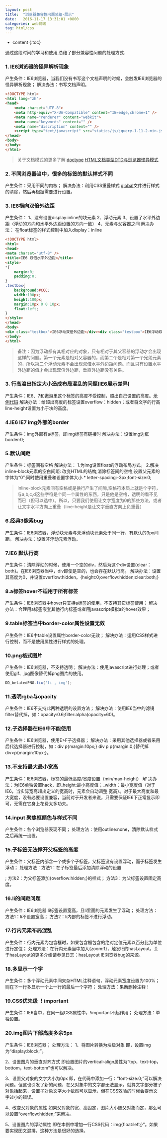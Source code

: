 ```yaml
---
layout: post
title:  "浏览器兼容性问题总结-展示"
date:   2016-11-17 13:31:01 +0800
categories: web前端
tag: html/css
---
```


* content
{:toc}

通过这段时间的学习和使用,总结了部分兼容性问题的处理方式.

### 1. IE6浏览器的怪异解析现象
产生条件：IE6浏览器，当我们没有书写这个文档声明的时候，会触发IE6浏览器的怪异解析现象；
解决办法：书写文档声明。

```html
<!DOCTYPE html>
<html lang="zh">
<head>
    <meta charset="UTF-8">
    <meta http-equiv="X-UA-Compatible" content="IE=edge,chrome=1" />
    <meta name="renderer" content="webkit">
    <meta name="keywords" content="" />
    <meta name="discription" content="" />
    <script type="text/javascript" src="statics/js/jquery-1.11.2.min.js"></script>
</head>
<body>
</body>
</html>
```

> 关于文档模式的更多了解 [doctype](http://frontenddev.org/link/do-you-know-what-a-doctype-what-document-model-is.html#heading-2-7) [HTML文档类型DTD与浏览器怪异模式](http://blog.csdn.net/freshlover/article/details/11616563)

### 2. 不同浏览器当中，很多的标签的默认样式不同
产生条件：采用不同的内核；
解决办法：利用CSS重叠样式 [global](http://codepen.io/toutouping/pen/QGGLNK)文件进行样式的清除，然后再根据需要进行设置。

### 3. IE6横向双倍外边距
产生条件：
1、没有设置display:inline的块元素
2、浮动元素
3、设置了水平外边距（浮动的方向和水平外边距设置的方向一致）
4、元素与父容器之间
解决办法： 在float标签的样式控制中加入display：inline

```html
<!DOCTYPE html>  
<html>  
<head>  
<meta charset="utf-8" />  
<title>IE6 双倍水平外边距</title>  
<style>  
*{  
    margin:0;  
    padding:0;  
}  
.testbox{  
    background:#CCC;  
    width:100px;  
    height:100px;  
    margin:10px 0 0 10px;  
    float:left;  
}
</style>  
</head>  
<body>  
<div class="testbox">IE6浮动双倍外边距</div><div class="testbox">IE6浮动双倍外边距</div>  
</body>  
</html>
```

> 备注：因为浮动都有其相对应的对象，只有相对于其父容器的浮动才会出现这样的问题。第一个元素是相对父容器的，而第二个是相对第一个兄弟元素的，所以第二个浮动元素不会出现双倍水平外边距问题。而且只有设置水平外边距的值才会出现双倍外边距，垂直外边距没有关系。

### 3. 行高溢出指定大小造成布局混乱的问题(IE6展示差异)
产生条件：IE6、7和遨游里这个标签的高度不受控制，超出自己设置的高度。[示例代码](http://codepen.io/toutouping/pen/NbbKLp)
解决办法：给超出高度的标签设置overflow：hidden；或者将文字的行高line-height设置为小于块的高度。

### 4.IE6 IE7 img外部的border
产生条件：img外部有a标签，即img标签有链接时
解决办法：设置img边框border:0;

### 5.默认间距
产生条件：标签间有空格
解决办法：
1.为img设置float的浮动布局方式。
2.解决inline-block元素的空白间距: 改变HTML的结构,消除标签间的空格;设置父元素的字体为“0”;同时使用重叠和设置字体大小 *  letter-spacing:-3px;font-size:0;
> Inline-block元素间有空格或是换行产生了间隙,空格符本质上就是个字符，与a,b,c,d这些字符是个同一个属性的东西，只是他是空格，透明的看不见而已（但可以选中）。所以，只要我们使用让文字宽度为0的那些方法，或者让文字水平方向上重叠（line-height是让文字垂直方向上负重叠）

### 6.经典3像素bug
产生条件：IE6浏览器，浮动块元素与未浮动块元素处于同一行，有默认的3px间距。
解决办法：设置非浮动元素浮动。

### 7.IE6 默认行高
产生条件：清除浮动的时候，使用一个空的div，然后为这个div设置{clear：both}。在IE6浏览器当中，div即使是空的，也会存在默认行高。
解决办法：设置其高度为0，并设置overflow:hidden。{height:0;overflow:hidden;clear:both;}

### 8.a标签hover不适用于所有标签
产生条件：IE6浏览器中hover只支持a标签的使用，不支持其它标签使用；
解决办法：合理用a标签嵌套其他行内标签或者用javascript模拟a的hover效果；

### 9.table标签当中border-color属性设置无效
产生条件：IE6中table设置属性border-color无效；
解决办法：运用CSS样式进行控制，而不是使用属性进行样式的处理。

### 10.png格式图片
产生条件：IE6浏览器，不支持透明；
解决办法：使用javascript进行处理；或者使用gif、jpg图像替代掉png图片的使用。
```js
DD_belatedPNG.fix('li , img');
```

### 11.透明rgba与opacity
产生条件：IE6不支持此两种透明的设置方法；
解决办法：使用IE6当中的滤镜filter替代掉，如：opacity:0.6;filter:alpha(opacity=60)。

### 12.子选择器在IE6中不能使用
产生条件：IE6浏览器，使用E>F子选择器；
解决办法：采用其他选择器或者采用后代选择器进行控制，如：div p{margin:10px;} div p p{margin:0;}替代掉 div>p{margin:10px;}。

### 13.不支持最大最小宽高
产生条件：IE6浏览器，标签的最低高度/宽度设置（min/max-height）
解 决办法：为IE6单独设置hack，即_height:最小高度值；_width：最小宽度值（对于IE6，当实际宽高超出定义的宽高时，元素会自动调整 宽高）。对于最大高度和最大宽度，没有必要设置兼容，当前对于开发者来说，只需要保证IE6下正常显示即可，无需在它身上花费太多功夫。

### 14.input 聚焦框颜色与样式不同
产生条件：各个浏览器表现不同；
处理方法：使用outline:none，清除默认样式之后再统一设置。

### 15.子标签无法撑开父标签的高度
产生条件：父标签内部含一个或多个子标签，父标签没有设置浮动，而子标签发生浮动；
处理方法：方法1：在子标签最后添加清除浮动的设置<div style='height:0;clear:both'></div>; 方法2：为父标签添加{overflow:hidden;}的样式； 方法3：为父标签设置固定高度。

### 16.li的间距问题
产生条件：IE6浏览器 li标签设置宽高，且li里面的元素发生了浮动；
处理方法：方法1：li不设置宽高； 方法2：li内部的标签不进行浮动。

### 17.行内元素布局混乱
产生条件：行内元素为包含框时，如果包含框包含的绝对定位元素以百分比为单位进行定位；
处理方法：在行内元素当中加入{zoom:1}，触发IE的hasLayout。关于hasLayout的更多介绍请参见日志：hasLayout IE浏览器bug的来源。

### 18.多显示一个字
产生条件：多个浮动元素中间夹杂HTML注释语句，浮动元素宽度设置为100%；则在下一行多显示一个上一行的最后一个字符；
处理方法：果断删掉注释！

### 19.CSS优先级 ！important
产生条件：IE6当中，在同一组CSS属性中，!important不起作用；
处理方法：单独设置。

### 20.img图片下部高度多余5px
产生条件：IE6浏览器；
处理方法：
1、将图片转换为块级对象
即，设置img为“display:block;”。

2、设置图片的垂直对齐方式
即设置图片的vertical-align属性为“top，text-top，bottom，text-bottom”也可以解决。

3、设置父对象的文字大小为0px
即，在代码中添加一行：“font-size:0;”可以解决问题。但这也引发了新的问题，在父对象中的文字都无法显示。就算文字部分被子对象括起来，设置子对象文字大小依然可以显示，但在CSS效验的时候会提示文字过小的错误。

4、改变父对象的属性
如果父对象的宽、高固定，图片大小随父对象而定，那么可以设置“overflow:hidden;”来解决。

5、设置图片的浮动属性
即在本例中增加一行CSS代码：img{float:left;}”。如果要实现图文混排，这种方法是很好的选择。
